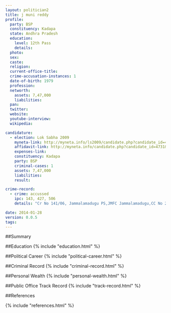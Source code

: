 ```yaml
---
layout: politician2
title: j muni reddy
profile: 
  party: BSP
  constituency: Kadapa
  state: Andhra Pradesh
  education: 
    level: 12th Pass
    details: 
  photo: 
  sex: 
  caste: 
  religion: 
  current-office-title: 
  crime-accusation-instances: 1
  date-of-birth: 1979
  profession: 
  networth: 
    assets: 7,47,000
    liabilities: 
  pan: 
  twitter: 
  website: 
  youtube-interview: 
  wikipedia: 

candidature: 
  - election: Lok Sabha 2009
    myneta-link: http://myneta.info/ls2009/candidate.php?candidate_id=4731
    affidavit-link: http://myneta.info/candidate.php?candidate_id=4731&scan=original
    expenses-link: 
    constituency: Kadapa 
    party: BSP
    criminal-cases: 1
    assets: 7,47,000
    liabilities: 
    result:  

crime-record: 
  - crime: accussed
    ipc: 143, 427, 506
    details: "Cr No 141/06, Jammalamadugu PS,JMFC Jammalamadugu,CC No 20/07" 

date: 2014-01-28
version: 0.0.5
tags: 
---
```

##Summary


##Education
{% include "education.html" %}


##Political Career
{% include "political-career.html" %}


##Criminal Record
{% include "criminal-record.html" %}


##Personal Wealth
{% include "personal-wealth.html" %}


##Public Office Track Record
{% include "track-record.html" %}


##References


{% include "references.html" %}